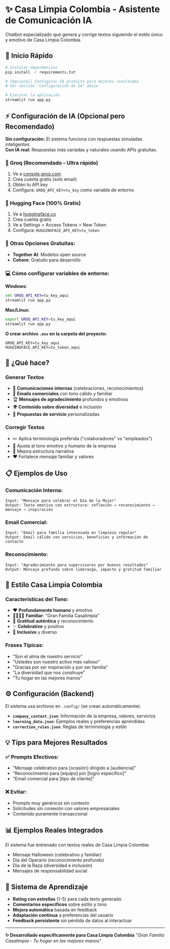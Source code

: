 # ✨ Casa Limpia Colombia - Asistente de Comunicación IA

Chatbot especializado que genera y corrige textos siguiendo el estilo único y emotivo de Casa Limpia Colombia.

## 🚀 Inicio Rápido

```bash
# Instalar dependencias
pip install -r requirements.txt

# (Opcional) Configurar IA gratuita para mejores resultados
# Ver sección "Configuración de IA" abajo

# Ejecutar la aplicación
streamlit run app.py
```

## ⚡ Configuración de IA (Opcional pero Recomendado)

**Sin configuración:** El sistema funciona con respuestas simuladas inteligentes.  
**Con IA real:** Respuestas más variadas y naturales usando APIs gratuitas.

### 🚀 **Groq (Recomendado - Ultra rápido)**
1. Ve a [console.groq.com](https://console.groq.com)
2. Crea cuenta gratis (solo email)
3. Obtén tu API key
4. Configura: `GROQ_API_KEY=tu_key` como variable de entorno

### 🤗 **Hugging Face (100% Gratis)**
1. Ve a [huggingface.co](https://huggingface.co)
2. Crea cuenta gratis
3. Ve a Settings > Access Tokens > New Token
4. Configura: `HUGGINGFACE_API_KEY=tu_token`

### 🔧 **Otras Opciones Gratuitas:**
- **Together AI**: Modelos open source
- **Cohere**: Gratuito para desarrollo

### 💻 **Cómo configurar variables de entorno:**

**Windows:**
```cmd
set GROQ_API_KEY=tu_key_aqui
streamlit run app.py
```

**Mac/Linux:**
```bash
export GROQ_API_KEY=tu_key_aqui
streamlit run app.py
```

**O crear archivo `.env` en la carpeta del proyecto:**
```
GROQ_API_KEY=tu_key_aqui
HUGGINGFACE_API_KEY=tu_token_aqui
```

## 🎯 ¿Qué hace?

### **Generar Textos**
- 🎉 **Comunicaciones internas** (celebraciones, reconocimientos)
- 📧 **Emails comerciales** con tono cálido y familiar
- 🏆 **Mensajes de agradecimiento** profundos y emotivos
- 🌍 **Contenido sobre diversidad** e inclusión
- 💼 **Propuestas de servicio** personalizadas

### **Corregir Textos**
- ✏️ Aplica terminología preferida ("colaboradores" vs "empleados")
- 🎨 Ajusta al tono emotivo y humano de la empresa
- 📝 Mejora estructura narrativa
- ❤️ Fortalece mensaje familiar y valores

## 📋 Ejemplos de Uso

### Comunicación Interna:
```
Input: "Mensaje para celebrar el Día de la Mujer"
Output: Texto emotivo con estructura: reflexión → reconocimiento → mensaje → inspiración
```

### Email Comercial:
```
Input: "Email para familia interesada en limpieza regular"
Output: Email cálido con servicios, beneficios y información de contacto
```

### Reconocimiento:
```
Input: "Agradecimiento para supervisores por buenos resultados"
Output: Mensaje profundo sobre liderazgo, impacto y gratitud familiar
```

## 🎨 Estilo Casa Limpia Colombia

### **Características del Tono:**
- ❤️ **Profundamente humano** y emotivo
- 👨‍👩‍👧‍👦 **Familiar**: "Gran Familia Casalimpia"
- 🙏 **Gratitud auténtica** y reconocimiento
- ✨ **Celebrativo** y positivo
- 🤝 **Inclusivo** y diverso

### **Frases Típicas:**
- "Son el alma de nuestro servicio"
- "Ustedes son nuestro activo más valioso"
- "Gracias por ser inspiración y por ser familia"
- "La diversidad que nos construye"
- "Tu hogar en las mejores manos"

## ⚙️ Configuración (Backend)

El sistema usa archivos en `.config/` (se crean automáticamente):

- **`company_context.json`**: Información de la empresa, valores, servicios
- **`learning_data.json`**: Ejemplos reales y preferencias aprendidas
- **`correction_rules.json`**: Reglas de terminología y estilo


## 💡 Tips para Mejores Resultados

### ✅ **Prompts Efectivos:**
- "Mensaje celebrativo para [ocasión] dirigido a [audiencia]"
- "Reconocimiento para [equipo] por [logro específico]"
- "Email comercial para [tipo de cliente]"

### ❌ **Evitar:**
- Prompts muy genéricos sin contexto
- Solicitudes sin conexión con valores empresariales
- Contenido puramente transaccional

## 📊 Ejemplos Reales Integrados

El sistema fue entrenado con textos reales de Casa Limpia Colombia:
- Mensaje Halloween (celebrativo y familiar)
- Día del Operario (reconocimiento profundo)
- Día de la Raza (diversidad e inclusión)
- Mensajes de responsabilidad social

## 🔄 Sistema de Aprendizaje

- **Rating con estrellas** (1-5) para cada texto generado
- **Comentarios específicos** sobre estilo y tono  
- **Mejora automática** basada en feedback
- **Adaptación continua** a preferencias del usuario
- **Feedback persistente** sin pérdida de datos al interactuar

---

**✨ Desarrollado específicamente para Casa Limpia Colombia**
*"Gran Familia Casalimpia - Tu hogar en las mejores manos"*
